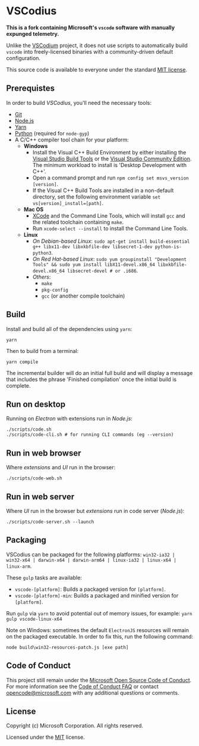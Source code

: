 # VSCodius

**This is a fork containing Microsoft's `vscode` software with manually expunged telemetry.**

Unlike the [VSCodium](https://github.com/VSCodium/vscodium) project, it does not use scripts to automatically build `vscode` into freely-licensed binaries with a community-driven default configuration.

This source code is available to everyone under the standard [MIT license](LICENSE.txt).

## Prerequistes

In order to build *VSCodius*, you'll need the necessary tools:

- [Git](https://git-scm.com/)
- [Node.js](https://nodejs.org/)
- [Yarn](https://classic.yarnpkg.com/)
- [Python](https://www.python.org/downloads/) (required for `node-gyp`)
- A C/C++ compiler tool chain for your platform:
  - **Windows**
    - Install the Visual C++ Build Environment by either installing the [Visual Studio Build Tools](https://visualstudio.microsoft.com/thank-you-downloading-visual-studio/?sku=BuildTools) or the [Visual Studio Community Edition](https://visualstudio.microsoft.com/thank-you-downloading-visual-studio/?sku=Community). The minimum workload to install is 'Desktop Development with C++'.
	- Open a command prompt and run `npm config set msvs_version [version]`.
	- If the Visual C++ Build Tools are installed in a non-default directory, set the following environment variable `set vs[version]_install=[path]`.
  - **Mac OS**
    - [XCode](https://developer.apple.com/xcode/downloads/) and the Command Line Tools, which will install `gcc` and the related toolchain containing `make`.
    - Run `xcode-select --install` to install the Command Line Tools.
  - **Linux**
    - *On Debian-based Linux*: `sudo apt-get install build-essential g++ libx11-dev libxkbfile-dev libsecret-1-dev python-is-python3`.
    - *On Red Hat-based Linux*: `sudo yum groupinstall "Development Tools" && sudo yum install libX11-devel.x86_64 libxkbfile-devel.x86_64 libsecret-devel # or .i686`.
    - *Others*:
      - `make`
      - `pkg-config`
      - `gcc` (or another compile toolchain)

## Build

Install and build all of the dependencies using `yarn`:

```
yarn
```

Then to build from a terminal:

```
yarn compile
```

The incremental builder will do an initial full build and will display a message that includes the phrase 'Finished compilation' once the initial build is complete.

## Run on desktop

Running on *Electron* with extensions run in *Node.js*:

```
./scripts/code.sh
./scripts/code-cli.sh # for running CLI commands (eg --version)
```

## Run in web browser

Where *extensions* and *UI* run in the browser:

```
./scripts/code-web.sh
```

## Run in web server

Where *UI* run in the browser but *extensions* run in code server (*Node.js*):

```
./scripts/code-server.sh --launch
```

## Packaging

VSCodius can be packaged for the following platforms: `win32-ia32 | win32-x64 | darwin-x64 | darwin-arm64 | linux-ia32 | linux-x64 | linux-arm`.

These `gulp` tasks are available:

- `vscode-[platform]`: Builds a packaged version for `[platform]`.
- `vscode-[platform]-min`: Builds a packaged and minified version for `[platform]`.

Run `gulp` via `yarn` to avoid potential out of memory issues, for example: `yarn gulp vscode-linux-x64`

Note on Windows: sometimes the default `ElectronJS` resources will remain on the packaged executable. In order to fix this, run the following command:

```
node build\win32-resources-patch.js [exe path]
```

## Code of Conduct

This project still remain under the [Microsoft Open Source Code of Conduct](https://opensource.microsoft.com/codeofconduct/). For more information see the [Code of Conduct FAQ](https://opensource.microsoft.com/codeofconduct/faq/) or contact [opencode@microsoft.com](mailto:opencode@microsoft.com) with any additional questions or comments.

## License

Copyright (c) Microsoft Corporation. All rights reserved.

Licensed under the [MIT](LICENSE.txt) license.
